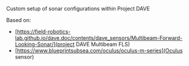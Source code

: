 Custom setup of sonar configurations within Project DAVE

Based on:
- [https://field-robotics-lab.github.io/dave.doc/contents/dave_sensors/Multibeam-Forward-Looking-Sonar/](project DAVE Multibeam FLS)
- [https://www.blueprintsubsea.com/oculus/oculus-m-series](Oculus sensor)